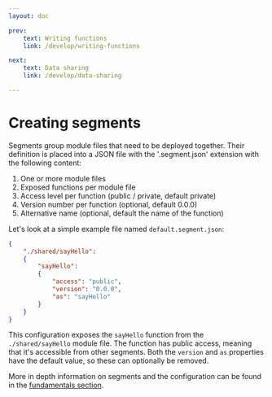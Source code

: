 ```yaml
---
layout: doc

prev:
    text: Writing functions
    link: /develop/writing-functions

next:
    text: Data sharing
    link: /develop/data-sharing

---
```


# Creating segments
Segments group module files that need to be deployed together. Their definition is placed into a JSON file with the '.segment.json' extension with the following content:

1. One or more module files
1. Exposed functions per module file
1. Access level per function (public / private, default private)
1. Version number per function (optional, default 0.0.0)
1. Alternative name (optional, default the name of the function)

Let's look at a simple example file named `default.segment.json`:

```json
{
    "./shared/sayHello":
    {
        "sayHello":
        {
            "access": "public",
            "version": "0.0.0",
            "as": "sayHello"
        }
    }
}
```

This configuration exposes the `sayHello` function from the `./shared/sayHello` module file. The function has public access, meaning that it's accessible from other segments. Both the `version` and `as` properties have the default value, so these can optionally be removed.

More in depth information on segments and the configuration can be found in the [fundamentals section](../fundamentals/overview.md#segments).